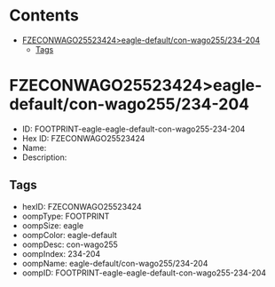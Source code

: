 



Contents
========

* [FZECONWAGO25523424>eagle-default/con-wago255/234-204](#fzeconwago25523424eagle-defaultcon-wago255234-204)
	* [Tags](#tags)

# FZECONWAGO25523424>eagle-default/con-wago255/234-204

- ID: FOOTPRINT-eagle-eagle-default-con-wago255-234-204
- Hex ID: FZECONWAGO25523424
- Name: 
- Description: 

## Tags

- hexID: FZECONWAGO25523424
- oompType: FOOTPRINT
- oompSize: eagle
- oompColor: eagle-default
- oompDesc: con-wago255
- oompIndex: 234-204
- oompName: eagle-default/con-wago255/234-204
- oompID: FOOTPRINT-eagle-eagle-default-con-wago255-234-204
